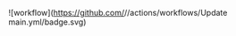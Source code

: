 ![workflow](https://github.com/<UserName>/<RepositoryName>/actions/workflows/Update main.yml/badge.svg)
